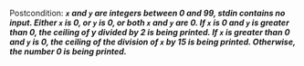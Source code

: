 Postcondition: ***`x` and `y` are integers between 0 and 99, stdin contains no input. Either `x` is 0, or `y` is 0, or both `x` and `y` are 0. If `x` is 0 and `y` is greater than 0, the ceiling of y divided by 2 is being printed. If `x` is greater than 0 and `y` is 0, the ceiling of the division of `x` by 15 is being printed. Otherwise, the number 0 is being printed.***